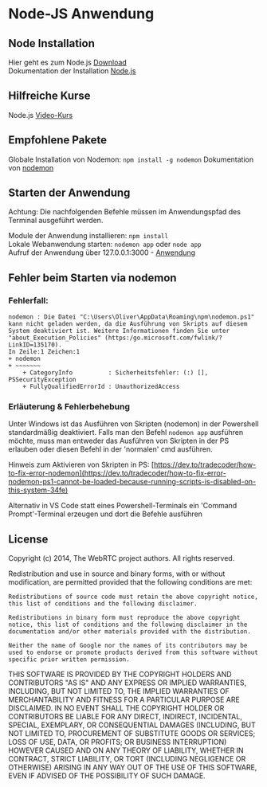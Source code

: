 # Node-JS Anwendung

## Node Installation
Hier geht es zum Node.js [Download](https://www.google.com)  
Dokumentation  der Installation [Node.js](https://www.google.com)

## Hilfreiche Kurse
Node.js [Video-Kurs](https://www.youtube.com/playlist?list=PL4cUxeGkcC9jsz4LDYc6kv3ymONOKxwBU)

## Empfohlene Pakete
Globale Installation von Nodemon: ```npm install -g nodemon```
Dokumentation  von [nodemon](https://www.npmjs.com/package/nodemon)

## Starten der Anwendung
Achtung: Die nachfolgenden Befehle müssen im Anwendungspfad des Terminal ausgeführt werden.

Module der Anwendung installieren: ```npm install```  
Lokale Webanwendung starten: ```nodemon app``` oder ```node app```   
Aufruf der Anwendung über 127.0.0.1:3000 - [Anwendung](http://127.0.0.1:3000)

## Fehler beim Starten via nodemon
### Fehlerfall:

```
nodemon : Die Datei "C:\Users\Oliver\AppData\Roaming\npm\nodemon.ps1" kann nicht geladen werden, da die Ausführung von Skripts auf diesem System deaktiviert ist. Weitere Informationen finden Sie unter 
"about_Execution_Policies" (https:/go.microsoft.com/fwlink/?LinkID=135170).
In Zeile:1 Zeichen:1
+ nodemon
+ ~~~~~~~
    + CategoryInfo          : Sicherheitsfehler: (:) [], PSSecurityException
    + FullyQualifiedErrorId : UnauthorizedAccess
```

### Erläuterung & Fehlerbehebung
Unter Windows ist das Ausführen von Skripten (nodemon) in der Powershell standardmäßig deaktiviert. Falls man den Befehl ```nodemon app``` ausführen möchte, muss man entweder das Ausführen von Skripten in der PS erlauben oder diesen Befehl in der 'normalen' cmd ausführen.

Hinweis zum Aktivieren von Skripten in PS: [https://dev.to/tradecoder/how-to-fix-error-nodemon](https://dev.to/tradecoder/how-to-fix-error-nodemon-ps1-cannot-be-loaded-because-running-scripts-is-disabled-on-this-system-34fe)

Alternativ in VS Code statt eines Powershell-Terminals ein 'Command Prompt'-Terminal erzeugen und dort die Befehle ausführen


## License
Copyright (c) 2014, The WebRTC project authors. All rights reserved.

Redistribution and use in source and binary forms, with or without modification, are permitted provided that the following conditions are met:

    Redistributions of source code must retain the above copyright notice, this list of conditions and the following disclaimer.

    Redistributions in binary form must reproduce the above copyright notice, this list of conditions and the following disclaimer in the documentation and/or other materials provided with the distribution.

    Neither the name of Google nor the names of its contributors may be used to endorse or promote products derived from this software without specific prior written permission.

THIS SOFTWARE IS PROVIDED BY THE COPYRIGHT HOLDERS AND CONTRIBUTORS "AS IS" AND ANY EXPRESS OR IMPLIED WARRANTIES, INCLUDING, BUT NOT LIMITED TO, THE IMPLIED WARRANTIES OF MERCHANTABILITY AND FITNESS FOR A PARTICULAR PURPOSE ARE DISCLAIMED. IN NO EVENT SHALL THE COPYRIGHT HOLDER OR CONTRIBUTORS BE LIABLE FOR ANY DIRECT, INDIRECT, INCIDENTAL, SPECIAL, EXEMPLARY, OR CONSEQUENTIAL DAMAGES (INCLUDING, BUT NOT LIMITED TO, PROCUREMENT OF SUBSTITUTE GOODS OR SERVICES; LOSS OF USE, DATA, OR PROFITS; OR BUSINESS INTERRUPTION) HOWEVER CAUSED AND ON ANY THEORY OF LIABILITY, WHETHER IN CONTRACT, STRICT LIABILITY, OR TORT (INCLUDING NEGLIGENCE OR OTHERWISE) ARISING IN ANY WAY OUT OF THE USE OF THIS SOFTWARE, EVEN IF ADVISED OF THE POSSIBILITY OF SUCH DAMAGE.
